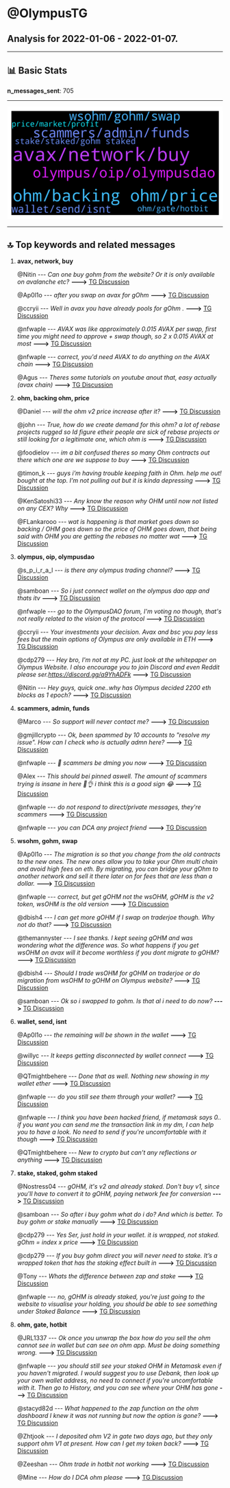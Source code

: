 # **@OlympusTG**
 ## Analysis for **2022-01-06** - **2022-01-07**.

---

## 📊 **Basic Stats**

**n_messages_sent**: 705

---
![wordcloud](OlympusTG_1Days_wordcloud.png)

---


## 🔝 **Top keywords and related messages**

1. **avax, network, buy**

    @Nitin --- *Can one buy gohm from the website? Or it is only available on avalanche etc?* **--->** [TG Discussion](https://t.me/OlympusTG/143756)

    @Ap0l1o --- *after you swap on avax for gOhm* **--->** [TG Discussion](https://t.me/OlympusTG/144119)

    @ccryii --- *Well in avax you have already pools for gOhm .* **--->** [TG Discussion](https://t.me/OlympusTG/143423)

    @nfwaple --- *AVAX was like approximately 0.015 AVAX per swap, first time you might need to approve + swap though, so 2 x 0.015 AVAX at most* **--->** [TG Discussion](https://t.me/OlympusTG/143906)

    @nfwaple --- *correct, you'd need AVAX to do anything on the AVAX chain* **--->** [TG Discussion](https://t.me/OlympusTG/143921)

    @Agus --- *Theres some tutorials on youtube anout that, easy actually (avax chain)* **--->** [TG Discussion](https://t.me/OlympusTG/143923)

2. **ohm, backing ohm, price**

    @Daniel --- *will the ohm v2 price increase after it?* **--->** [TG Discussion](https://t.me/OlympusTG/143674)

    @john --- *True, how do we create demand for this ohm? a lot of rebase projects rugged so Id figure etheir people are sick of rebase projects or still looking for a legitimate one, which ohm is* **--->** [TG Discussion](https://t.me/OlympusTG/142909)

    @foodielov --- *im a bit confused theres so many Ohm contracts out there which one are we suppose to buy* **--->** [TG Discussion](https://t.me/OlympusTG/143505)

    @timon_k --- *guys i’m having trouble keeping faith in Ohm. help me out! bought at the top. I’m not pulling out but it is kinda depressing* **--->** [TG Discussion](https://t.me/OlympusTG/143995)

    @KenSatoshi33 --- *Any know the reason why OHM until now not listed on any CEX? Why* **--->** [TG Discussion](https://t.me/OlympusTG/143932)

    @FLankarooo --- *wat is happening is that market goes down so backing / OHM goes down so the price of OHM goes down, that being said with OHM you are getting the rebases no matter wat* **--->** [TG Discussion](https://t.me/OlympusTG/143864)

3. **olympus, oip, olympusdao**

    @s_p_i_r_a_l --- *is there any olympus trading channel?* **--->** [TG Discussion](https://t.me/OlympusTG/144050)

    @samboan --- *So i just connect wallet on the olympus dao app and thats itv* **--->** [TG Discussion](https://t.me/OlympusTG/143029)

    @nfwaple --- *go to the OlympusDAO forum, I'm voting no though, that's not really related to the vision of the protocol* **--->** [TG Discussion](https://t.me/OlympusTG/142878)

    @ccryii --- *Your investments your decision. Avax and bsc you pay less fees but the main options of Olympus are only available in ETH* **--->** [TG Discussion](https://t.me/OlympusTG/143420)

    @cdp279 --- *Hey bro,  I'm not at my PC. just look at the whitepaper on Olympus Website. I also encourage you to join Discord and even Reddit please ser.https://discord.gg/a9YhADFk* **--->** [TG Discussion](https://t.me/OlympusTG/143489)

    @Nitin --- *Hey guys, quick one..why has Olympus decided 2200 eth blocks as 1 epoch?* **--->** [TG Discussion](https://t.me/OlympusTG/143907)

4. **scammers, admin, funds**

    @Marco --- *So support will never contact me?* **--->** [TG Discussion](https://t.me/OlympusTG/143086)

    @gmjillcrypto --- *Ok, been spammed by 10 accounts to "resolve my issue". How can I check who is actually admn here?* **--->** [TG Discussion](https://t.me/OlympusTG/142802)

    @nfwaple --- *👀 scammers be dming you now* **--->** [TG Discussion](https://t.me/OlympusTG/143351)

    @Alex --- *This should bei pinned aswell. The amount of scammers trying is insane in here 🙂👌 i think this is a good sign 😂* **--->** [TG Discussion](https://t.me/OlympusTG/143129)

    @nfwaple --- *do not respond to direct/private messages, they're scammers* **--->** [TG Discussion](https://t.me/OlympusTG/143126)

    @nfwaple --- *you can DCA any project friend* **--->** [TG Discussion](https://t.me/OlympusTG/143882)

5. **wsohm, gohm, swap**

    @Ap0l1o --- *The migration is so that you change from the old contracts to the new ones. The new ones allow you to take your Ohm multi chain and avoid high fees on eth. By migrating, you can bridge your gOhm to another network and sell it there later on for fees that are less than a dollar.* **--->** [TG Discussion](https://t.me/OlympusTG/142981)

    @nfwaple --- *correct, but get gOHM not the wsOHM, gOHM is the v2 token, wsOHM is the old version* **--->** [TG Discussion](https://t.me/OlympusTG/143897)

    @dbish4 --- *I can get more gOHM if I swap on traderjoe though. Why not do that?* **--->** [TG Discussion](https://t.me/OlympusTG/143329)

    @themannyster --- *I see thanks. I kept seeing gOHM and was wondering what the difference was. So what happens if you get wsOHM on avax will it become worthless if you dont migrate to gOHM?* **--->** [TG Discussion](https://t.me/OlympusTG/143903)

    @dbish4 --- *Should I trade wsOHM for gOHM on traderjoe or do migration from wsOHM to gOHM on Olympus website?* **--->** [TG Discussion](https://t.me/OlympusTG/143325)

    @samboan --- *Ok so i swapped to gohm. Is that al i need to do now?* **--->** [TG Discussion](https://t.me/OlympusTG/143087)

6. **wallet, send, isnt**

    @Ap0l1o --- *the remaining will be shown in the wallet* **--->** [TG Discussion](https://t.me/OlympusTG/144116)

    @willyc --- *It keeps getting disconnected by wallet connect* **--->** [TG Discussion](https://t.me/OlympusTG/142870)

    @QTmightbehere --- *Done that as well. Nothing new showing in my wallet ether* **--->** [TG Discussion](https://t.me/OlympusTG/142956)

    @nfwaple --- *do you still see them through your wallet?* **--->** [TG Discussion](https://t.me/OlympusTG/143170)

    @nfwaple --- *I think you have been hacked friend, if metamask says 0.. if you want you can send me the transaction link in my dm, I can help you to have a look. No need to send if you're uncomfortable with it though* **--->** [TG Discussion](https://t.me/OlympusTG/143175)

    @QTmightbehere --- *New to crypto but can’t any reflections or anything* **--->** [TG Discussion](https://t.me/OlympusTG/142937)

7. **stake, staked, gohm staked**

    @Nostress04 --- *gOHM, it's v2 and already staked.  Don't buy v1, since you'll have to convert it to gOHM, paying network fee for conversion* **--->** [TG Discussion](https://t.me/OlympusTG/143510)

    @samboan --- *So after i buy gohm what do i do? And which is better. To buy gohm or stake manually* **--->** [TG Discussion](https://t.me/OlympusTG/143026)

    @cdp279 --- *Yes Ser, just hold in your wallet. it is wrapped, not staked. gOhm = index x price* **--->** [TG Discussion](https://t.me/OlympusTG/143476)

    @cdp279 --- *If you buy gohm direct you will never need to stake. It’s a wrapped token that has the staking effect built in* **--->** [TG Discussion](https://t.me/OlympusTG/144045)

    @Tony --- *Whats the difference between zap and stake* **--->** [TG Discussion](https://t.me/OlympusTG/144033)

    @nfwaple --- *no, gOHM is already staked, you're just going to the website to visualise your holding, you should be able to see something under Staked Balance* **--->** [TG Discussion](https://t.me/OlympusTG/143104)

8. **ohm, gate, hotbit**

    @JRL1337 --- *Ok once you unwrap the box how do you sell the ohm cannot see in wallet but can see on ohm app. Must be doing something wrong.* **--->** [TG Discussion](https://t.me/OlympusTG/142960)

    @nfwaple --- *you should still see your staked OHM in Metamask even if you haven't migrated. I would suggest you to use Debank, then look up your own wallet address, no need to connect if you're uncomfortable with it. Then go to History, and you can see where your OHM has gone* **--->** [TG Discussion](https://t.me/OlympusTG/143180)

    @stacyd82d --- *What happened to the zap function on the ohm dashboard   I knew it was not running but now the option is gone?* **--->** [TG Discussion](https://t.me/OlympusTG/142895)

    @Zhtjook --- *I deposited ohm V2 in gate two days ago, but they only support ohm V1 at present. How can I get my token back?* **--->** [TG Discussion](https://t.me/OlympusTG/143661)

    @Zeeshan --- *Ohm trade in hotbit not working* **--->** [TG Discussion](https://t.me/OlympusTG/143220)

    @Mine --- *How do I DCA ohm please* **--->** [TG Discussion](https://t.me/OlympusTG/143883)

